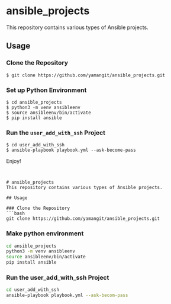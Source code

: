 # ansible_projects
This repository contains various types of Ansible projects.

## Usage

### Clone the Repository
```console
$ git clone https://github.com/yamangit/ansible_projects.git
```

### Set up Python Environment
```console
$ cd ansible_projects
$ python3 -m venv ansibleenv
$ source ansibleenv/bin/activate
$ pip install ansible
```

### Run the `user_add_with_ssh` Project
```console
$ cd user_add_with_ssh
$ ansible-playbook playbook.yml --ask-become-pass
```

Enjoy!
```


# ansible_projects
This repository contains various types of Ansible projects.

## Usage

### Clone the Repository
```bash
git clone https://github.com/yamangit/ansible_projects.git
```

### Make python environment
```bash
cd ansible_projects
python3 -m venv ansibleenv
source ansibleenv/bin/activate
pip install ansible 
```

### Run the user_add_with_ssh Project

```bash
cd user_add_with_ssh
ansible-playbook playbook.yml --ask-becom-pass
```
   
